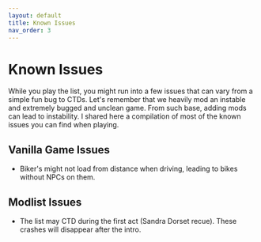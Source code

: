 ```yaml
---
layout: default
title: Known Issues
nav_order: 3
---
```


# Known Issues

While you play the list, you might run into a few issues that can vary from a simple fun bug to CTDs. Let's remember that we heavily mod an instable and extremely bugged and unclean game. From such base, adding mods can lead to instability. I shared here a compilation of most of the known issues you can find when playing.

## Vanilla Game Issues

- Biker's might not load from distance when driving, leading to bikes without NPCs on them.

## Modlist Issues

- The list may CTD during the first act (Sandra Dorset recue). These crashes will disappear after the intro.
